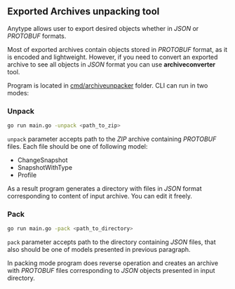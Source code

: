 ## Exported Archives unpacking tool

Anytype allows user to export desired objects whether in _JSON_ or _PROTOBUF_ formats. 

Most of exported archives contain objects stored in _PROTOBUF_ format, as it is encoded and lightweight. However, if you need to convert an exported archive to see all objects in _JSON_ format you can use **archiveconverter** tool.

Program is located in [cmd/archiveunpacker](../cmd/archiveunpacker) folder. CLI can run in two modes:

### Unpack
```bash
go run main.go -unpack <path_to_zip>
```
`unpack` parameter accepts path to the _ZIP_ archive containing _PROTOBUF_ files. Each file should be one of following model:

- ChangeSnapshot
- SnapshotWithType
- Profile

As a result program generates a directory with files in _JSON_ format corresponding to content of input archive.
You can edit it freely.

### Pack
```bash
go run main.go -pack <path_to_directory>
```

`pack` parameter accepts path to the directory containing _JSON_ files, that also should be one of models presented in previous paragraph.

In packing mode program does reverse operation and creates an archive with _PROTOBUF_ files corresponding to _JSON_ objects presented in input directory.